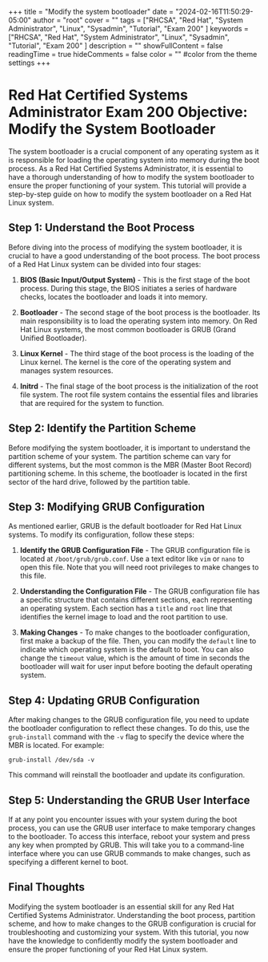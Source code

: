 +++
title = "Modify the system bootloader"
date = "2024-02-16T11:50:29-05:00"
author = "root"
cover = ""
tags = ["RHCSA", "Red Hat", "System Administrator", "Linux", "Sysadmin", "Tutorial", "Exam 200" ]
keywords = ["RHCSA", "Red Hat", "System Administrator", "Linux", "Sysadmin", "Tutorial", "Exam 200" ]
description = ""
showFullContent = false
readingTime = true
hideComments = false
color = "" #color from the theme settings
+++


# **Red Hat Certified Systems Administrator Exam 200 Objective: Modify the System Bootloader**

The system bootloader is a crucial component of any operating system as it is responsible for loading the operating system into memory during the boot process. As a Red Hat Certified Systems Administrator, it is essential to have a thorough understanding of how to modify the system bootloader to ensure the proper functioning of your system. This tutorial will provide a step-by-step guide on how to modify the system bootloader on a Red Hat Linux system.

## **Step 1: Understand the Boot Process**

Before diving into the process of modifying the system bootloader, it is crucial to have a good understanding of the boot process. The boot process of a Red Hat Linux system can be divided into four stages:

1. **BIOS (Basic Input/Output System)** - This is the first stage of the boot process. During this stage, the BIOS initiates a series of hardware checks, locates the bootloader and loads it into memory.

2. **Bootloader** - The second stage of the boot process is the bootloader. Its main responsibility is to load the operating system into memory. On Red Hat Linux systems, the most common bootloader is GRUB (Grand Unified Bootloader).

3. **Linux Kernel** - The third stage of the boot process is the loading of the Linux kernel. The kernel is the core of the operating system and manages system resources.

4. **Initrd** - The final stage of the boot process is the initialization of the root file system. The root file system contains the essential files and libraries that are required for the system to function.

## **Step 2: Identify the Partition Scheme**

Before modifying the system bootloader, it is important to understand the partition scheme of your system. The partition scheme can vary for different systems, but the most common is the MBR (Master Boot Record) partitioning scheme. In this scheme, the bootloader is located in the first sector of the hard drive, followed by the partition table.

## **Step 3: Modifying GRUB Configuration**

As mentioned earlier, GRUB is the default bootloader for Red Hat Linux systems. To modify its configuration, follow these steps:

1. **Identify the GRUB Configuration File** - The GRUB configuration file is located at `/boot/grub/grub.conf`. Use a text editor like `vim` or `nano` to open this file. Note that you will need root privileges to make changes to this file.

2. **Understanding the Configuration File** - The GRUB configuration file has a specific structure that contains different sections, each representing an operating system. Each section has a `title` and `root` line that identifies the kernel image to load and the root partition to use.

3. **Making Changes** - To make changes to the bootloader configuration, first make a backup of the file. Then, you can modify the `default` line to indicate which operating system is the default to boot. You can also change the `timeout` value, which is the amount of time in seconds the bootloader will wait for user input before booting the default operating system.

## **Step 4: Updating GRUB Configuration**

After making changes to the GRUB configuration file, you need to update the bootloader configuration to reflect these changes. To do this, use the `grub-install` command with the `-v` flag to specify the device where the MBR is located. For example:

`grub-install /dev/sda -v`

This command will reinstall the bootloader and update its configuration.

## **Step 5: Understanding the GRUB User Interface**

If at any point you encounter issues with your system during the boot process, you can use the GRUB user interface to make temporary changes to the bootloader. To access this interface, reboot your system and press any key when prompted by GRUB. This will take you to a command-line interface where you can use GRUB commands to make changes, such as specifying a different kernel to boot.

## **Final Thoughts**

Modifying the system bootloader is an essential skill for any Red Hat Certified Systems Administrator. Understanding the boot process, partition scheme, and how to make changes to the GRUB configuration is crucial for troubleshooting and customizing your system. With this tutorial, you now have the knowledge to confidently modify the system bootloader and ensure the proper functioning of your Red Hat Linux system. 